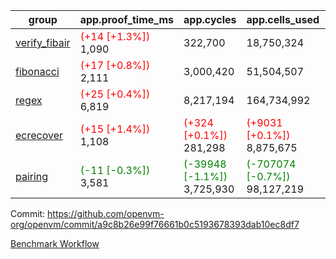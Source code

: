 | group | app.proof_time_ms | app.cycles | app.cells_used | leaf.proof_time_ms | leaf.cycles | leaf.cells_used |
| -- | -- | -- | -- | -- | -- | -- |
| [verify_fibair](https://github.com/openvm-org/openvm/blob/benchmark-results/benchmarks-pr/1946/verify_fibair-a9c8b26e99f76661b0c5193678393dab10ec8df7.md) |<span style='color: red'>(+14 [+1.3%])</span> 1,090 |  322,700 |  18,750,324 |- | - | - |
| [fibonacci](https://github.com/openvm-org/openvm/blob/benchmark-results/benchmarks-pr/1946/fibonacci-a9c8b26e99f76661b0c5193678393dab10ec8df7.md) |<span style='color: red'>(+17 [+0.8%])</span> 2,111 |  3,000,420 |  51,504,507 |- | - | - |
| [regex](https://github.com/openvm-org/openvm/blob/benchmark-results/benchmarks-pr/1946/regex-a9c8b26e99f76661b0c5193678393dab10ec8df7.md) |<span style='color: red'>(+25 [+0.4%])</span> 6,819 |  8,217,194 |  164,734,992 |- | - | - |
| [ecrecover](https://github.com/openvm-org/openvm/blob/benchmark-results/benchmarks-pr/1946/ecrecover-a9c8b26e99f76661b0c5193678393dab10ec8df7.md) |<span style='color: red'>(+15 [+1.4%])</span> 1,108 | <span style='color: red'>(+324 [+0.1%])</span> 281,298 | <span style='color: red'>(+9031 [+0.1%])</span> 8,875,675 |- | - | - |
| [pairing](https://github.com/openvm-org/openvm/blob/benchmark-results/benchmarks-pr/1946/pairing-a9c8b26e99f76661b0c5193678393dab10ec8df7.md) |<span style='color: green'>(-11 [-0.3%])</span> 3,581 | <span style='color: green'>(-39948 [-1.1%])</span> 3,725,930 | <span style='color: green'>(-707074 [-0.7%])</span> 98,127,219 |- | - | - |


Commit: https://github.com/openvm-org/openvm/commit/a9c8b26e99f76661b0c5193678393dab10ec8df7

[Benchmark Workflow](https://github.com/openvm-org/openvm/actions/runs/16815166859)
